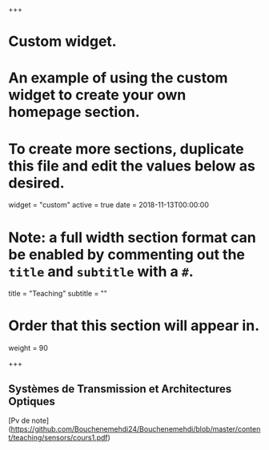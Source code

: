 +++
# Custom widget.
# An example of using the custom widget to create your own homepage section.
# To create more sections, duplicate this file and edit the values below as desired.
widget = "custom"
active = true
date = 2018-11-13T00:00:00

# Note: a full width section format can be enabled by commenting out the `title` and `subtitle` with a `#`.
title = "Teaching"
subtitle = ""

# Order that this section will appear in.
weight = 90

+++
## Systèmes de Transmission et Architectures Optiques

[Pv de note]
(https://github.com/Bouchenemehdi24/Bouchenemehdi/blob/master/content/teaching/sensors/cours1.pdf)
</br>
